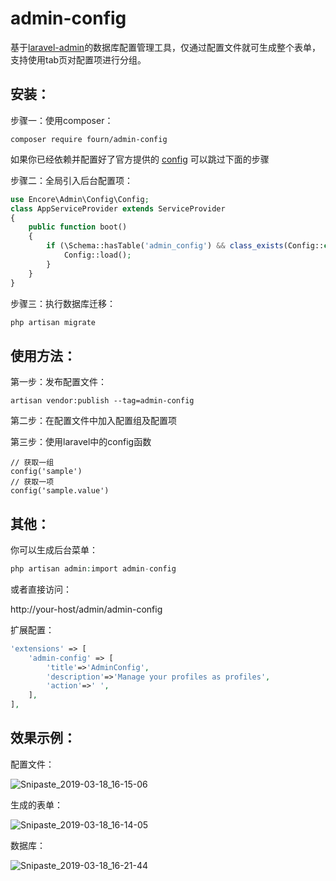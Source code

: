 admin-config
======

基于[laravel-admin](https://github.com/z-song/laravel-admin)的数据库配置管理工具，仅通过配置文件就可生成整个表单，支持使用tab页对配置项进行分组。



## 安装：

步骤一：使用composer：

```
composer require fourn/admin-config
```

如果你已经依赖并配置好了官方提供的 [config](https://github.com/laravel-admin-extensions/config) 可以跳过下面的步骤

步骤二：全局引入后台配置项：

```php
use Encore\Admin\Config\Config;
class AppServiceProvider extends ServiceProvider
{
    public function boot()
    {
        if (\Schema::hasTable('admin_config') && class_exists(Config::class)) {
            Config::load();
        }
    }
}
```

步骤三：执行数据库迁移：

```php
php artisan migrate
```

## 使用方法：

第一步：发布配置文件：

```
artisan vendor:publish --tag=admin-config
```

第二步：在配置文件中加入配置组及配置项

第三步：使用laravel中的config函数

```
// 获取一组
config('sample')
// 获取一项
config('sample.value')
```



## 其他：

你可以生成后台菜单：

```php
php artisan admin:import admin-config
```

或者直接访问：

http://your-host/admin/admin-config

扩展配置：

```php
'extensions' => [
    'admin-config' => [
        'title'=>'AdminConfig',
        'description'=>'Manage your profiles as profiles',
        'action'=>' ',
    ],
],
```



## 效果示例：

配置文件：

![Snipaste_2019-03-18_16-15-06](https://ws2.sinaimg.cn/large/006tKfTcgy1g171pq3t4oj31730pk0vl.jpg)

生成的表单：

![Snipaste_2019-03-18_16-14-05](https://ws2.sinaimg.cn/large/006tKfTcgy1g171q2oy8vj31b70qjwgd.jpg)

数据库：

![Snipaste_2019-03-18_16-21-44](https://ws1.sinaimg.cn/large/006tKfTcgy1g171q8ri68j30uk0fa411.jpg)






